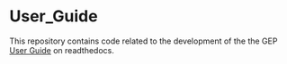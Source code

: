 # User_Guide
This repository contains code related to the development of the the GEP [User Guide](https://the-gep-user-manual.readthedocs.io/en/latest/) on readthedocs.
